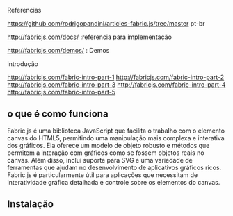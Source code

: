
Referencias

https://github.com/rodrigopandini/articles-fabric.js/tree/master pt-br

http://fabricjs.com/docs/ :referencia para implementação

http://fabricjs.com/demos/  : Demos


introdução

http://fabricjs.com/fabric-intro-part-1
http://fabricjs.com/fabric-intro-part-2
http://fabricjs.com/fabric-intro-part-3
http://fabricjs.com/fabric-intro-part-4
http://fabricjs.com/fabric-intro-part-5


## o que é como funciona

Fabric.js é uma biblioteca JavaScript que facilita o trabalho com o elemento canvas do HTML5, permitindo uma manipulação mais complexa e interativa dos gráficos. Ela oferece um modelo de objeto robusto e métodos que permitem a interação com gráficos como se fossem objetos reais no canvas. Além disso, inclui suporte para SVG e uma variedade de ferramentas que ajudam no desenvolvimento de aplicativos gráficos ricos. Fabric.js é particularmente útil para aplicações que necessitam de interatividade gráfica detalhada e controle sobre os elementos do canvas.

## Instalação

















